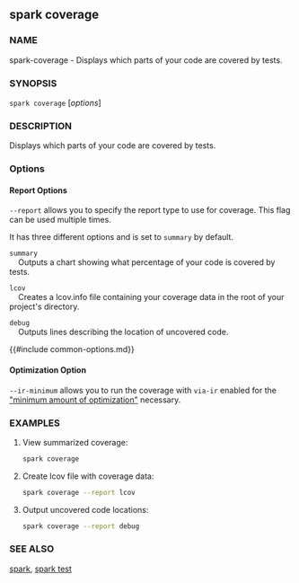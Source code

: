 ## spark coverage

### NAME

spark-coverage - Displays which parts of your code are covered by tests.

### SYNOPSIS

`spark coverage` [*options*]

### DESCRIPTION

Displays which parts of your code are covered by tests.

### Options

#### Report Options

`--report` allows you to specify the report type to use for coverage. This flag can be used multiple times.

It has three different options and is set to `summary` by default.

`summary`  
&nbsp;&nbsp;&nbsp;&nbsp;Outputs a chart showing what percentage of your code is covered by tests.

`lcov`  
&nbsp;&nbsp;&nbsp;&nbsp;Creates a lcov.info file containing your coverage data in the root of your project's directory.

`debug`  
&nbsp;&nbsp;&nbsp;&nbsp;Outputs lines describing the location of uncovered code.

{{#include common-options.md}}

#### Optimization Option

`--ir-minimum` allows you to run the coverage with `via-ir` enabled for the ["minimum amount of optimization"](https://github.com/ethereum/solidity/issues/12533#issuecomment-1013073350) necessary.

### EXAMPLES

1. View summarized coverage:

   ```sh
   spark coverage
   ```

2. Create lcov file with coverage data:

   ```sh
   spark coverage --report lcov
   ```

3. Output uncovered code locations:
   ```sh
   spark coverage --report debug
   ```

### SEE ALSO

[spark](./spark.md), [spark test](./spark-test.md)

